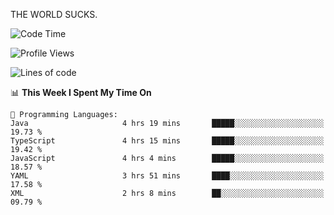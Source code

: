 THE WORLD SUCKS.

<!--START_SECTION:waka-->
![Code Time](http://img.shields.io/badge/Code%20Time-644%20hrs%2016%20mins-blue)

![Profile Views](http://img.shields.io/badge/Profile%20Views-0-blue)

![Lines of code](https://img.shields.io/badge/From%20Hello%20World%20I%27ve%20Written-2.2%20million%20lines%20of%20code-blue)

📊 **This Week I Spent My Time On** 

```text
💬 Programming Languages: 
Java                     4 hrs 19 mins       █████░░░░░░░░░░░░░░░░░░░░   19.73 % 
TypeScript               4 hrs 15 mins       █████░░░░░░░░░░░░░░░░░░░░   19.42 % 
JavaScript               4 hrs 4 mins        █████░░░░░░░░░░░░░░░░░░░░   18.57 % 
YAML                     3 hrs 51 mins       ████░░░░░░░░░░░░░░░░░░░░░   17.58 % 
XML                      2 hrs 8 mins        ██░░░░░░░░░░░░░░░░░░░░░░░   09.79 % 
```


<!--END_SECTION:waka-->
